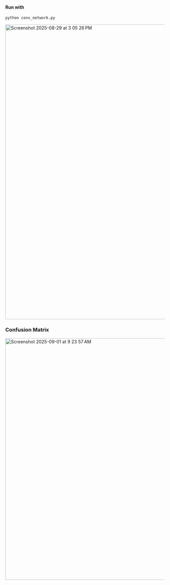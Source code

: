 #### Run with 
`python conv_network.py`

<img width="1495" height="927" alt="Screenshot 2025-08-29 at 3 05 26 PM" src="https://github.com/user-attachments/assets/a569c047-6394-4140-af4f-c0f88d1e510b" />

### Confusion Matrix

<img width="1000" height="760" alt="Screenshot 2025-09-01 at 9 23 57 AM" src="https://github.com/user-attachments/assets/7a086eef-0187-4482-b975-f7b6dbdd14ca" />
